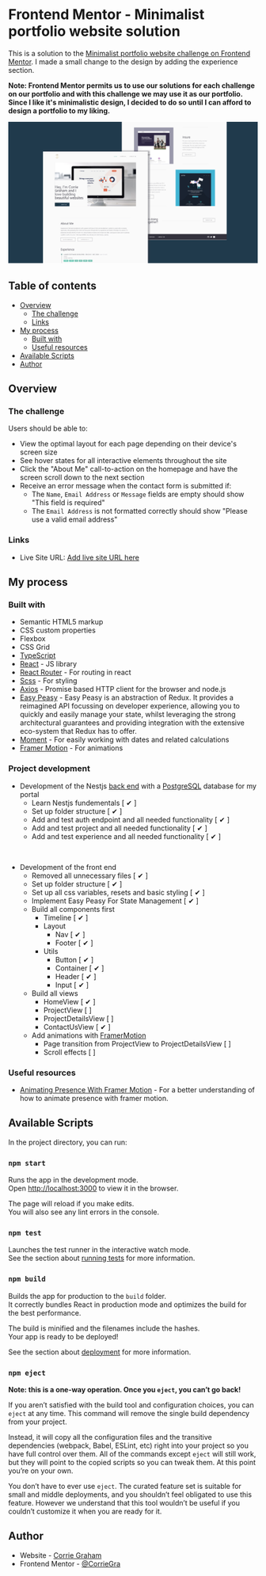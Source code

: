 # Frontend Mentor - Minimalist portfolio website solution

This is a solution to the [Minimalist portfolio website challenge on Frontend Mentor](https://www.frontendmentor.io/challenges/minimalist-portfolio-website-LMy-ZRyiE). I made a small change to the design by adding the experience section. 

**Note: Frontend Mentor permits us to use our solutions for each challenge on our portfolio and with this challenge we may use it as our portfolio. Since I like it's minimalistic design, I decided to do so until I can afford to design a portfolio to my liking.**

![Preview](./preview.png)


## Table of contents

- [Overview](#overview)
  - [The challenge](#the-challenge)
  - [Links](#links)
- [My process](#my-process)
  - [Built with](#built-with)
  - [Useful resources](#useful-resources)
- [Available Scripts](#available-scripts)
- [Author](#author)

## Overview

### The challenge

Users should be able to:

- View the optimal layout for each page depending on their device's screen size
- See hover states for all interactive elements throughout the site
- Click the "About Me" call-to-action on the homepage and have the screen scroll down to the next section
- Receive an error message when the contact form is submitted if:
  - The `Name`, `Email Address` or `Message` fields are empty should show "This field is required"
  - The `Email Address` is not formatted correctly should show "Please use a valid email address"


### Links

- Live Site URL: [Add live site URL here](https://your-live-site-url.com)

## My process

### Built with

- Semantic HTML5 markup
- CSS custom properties
- Flexbox
- CSS Grid
- [TypeScript](https://www.typescriptlang.org/)
- [React](https://reactjs.org/) - JS library
- [React Router](https://reactrouter.com/) - For routing in react
- [Scss](https://sass-lang.com/) - For styling
- [Axios](https://github.com/axios/axios) - Promise based HTTP client for the browser and node.js
- [Easy Peasy](https://easy-peasy.vercel.app/docs/introduction/) - Easy Peasy is an abstraction of Redux. It provides a reimagined API focussing on developer experience, allowing you to quickly and easily manage your state, whilst leveraging the strong architectural guarantees and providing integration with the extensive eco-system that Redux has to offer.
- [Moment](https://momentjs.com/) - For easily working with dates and related calculations
- [Framer Motion](https://www.framer.com/motion/) - For animations

### Project development

- Development of the Nestjs [back end]() with a [PostgreSQL](https://www.postgresql.org/) database for my portal 
  - Learn Nestjs fundementals [ ✔ ]
  - Set up folder structure [ ✔ ]
  - Add and test auth endpoint and all needed functionality [ ✔ ]
  - Add and test project and all needed functionality [ ✔ ]
  - Add and test experience and all needed functionality [ ✔ ]

<br/>

- Development of the front end 
  - Removed all unnecessary files [ ✔ ]
  - Set up folder structure [ ✔ ]
  - Set up all css variables, resets and basic styling [ ✔ ]
  - Implement Easy Peasy For State Management [ ✔ ]
  - Build all components first 
    - Timeline [ ✔ ]
    - Layout
      - Nav [ ✔ ]
      - Footer [ ✔ ]
    - Utils
      - Button [ ✔ ]
      - Container [ ✔ ]
      - Header [ ✔ ]
      - Input [ ✔ ]
  - Build all views
    - HomeView [ ✔ ]
    - ProjectView [  ]
    - ProjectDetailsView [  ]
    - ContactUsView [ ✔ ]
  - Add animations with [FramerMotion](https://www.framer.com/motion/)
    - Page transition from ProjectView to ProjectDetailsView [  ]
    - Scroll effects [  ]


### Useful resources

- [Animating Presence With Framer Motion](https://www.youtube.com/watch?v=gRFOstDXl1s) - For a better understanding of how to animate presence with framer motion.

## Available Scripts
In the project directory, you can run:

### `npm start`

Runs the app in the development mode.\
Open [http://localhost:3000](http://localhost:3000) to view it in the browser.

The page will reload if you make edits.\
You will also see any lint errors in the console.

### `npm test`

Launches the test runner in the interactive watch mode.\
See the section about [running tests](https://facebook.github.io/create-react-app/docs/running-tests) for more information.

### `npm build`

Builds the app for production to the `build` folder.\
It correctly bundles React in production mode and optimizes the build for the best performance.

The build is minified and the filenames include the hashes.\
Your app is ready to be deployed!

See the section about [deployment](https://facebook.github.io/create-react-app/docs/deployment) for more information.

### `npm eject`

**Note: this is a one-way operation. Once you `eject`, you can’t go back!**

If you aren’t satisfied with the build tool and configuration choices, you can `eject` at any time. This command will remove the single build dependency from your project.

Instead, it will copy all the configuration files and the transitive dependencies (webpack, Babel, ESLint, etc) right into your project so you have full control over them. All of the commands except `eject` will still work, but they will point to the copied scripts so you can tweak them. At this point you’re on your own.

You don’t have to ever use `eject`. The curated feature set is suitable for small and middle deployments, and you shouldn’t feel obligated to use this feature. However we understand that this tool wouldn’t be useful if you couldn’t customize it when you are ready for it.

## Author

- Website - [Corrie Graham](https://www.your-site.com)
- Frontend Mentor - [@CorrieGra](https://www.frontendmentor.io/profile/CorrieGra)
